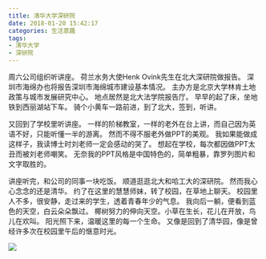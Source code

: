 ```yaml
---
title: 清华大学深研院
date: 2018-01-20 15:42:17
categories: 生活意趣
tags:
- 清华大学
- 深研院
---
```


周六公司组织听讲座。
荷兰水务大使Henk Ovink先生在北大深研院做报告。
深圳市海绵办也将报告深圳市海绵城市建设基本情况。
主办方是北京大学林肯土地政策与城市发展研究中心。
地点居然是北大法学院报告厅。
早早的起了床，坐地铁到西丽湖站下车。
骑个小黄车一路前进，到了北大，签到，听讲。



又回到了学校里听讲座。
一样的阶梯教室，一样的老外在台上讲，而自己因为英语不好，只能听懂一半的游离。
然而不得不服老外做PPT的美观。
我如果能做成这样子，我读博士时刘老师一定会感动的哭了。
想起在学校，每次都因做PPT太丑而被刘老师嘲笑。
无奈我的PPT风格是中国特色的，简单粗暴，靠罗列图片和文字取胜的。



讲座听完，和公司的同事一块吃饭。
顺道逛逛北大和哈工大的深研院。
然而我心心念念的还是清华。
约了在这里的慧慧师妹，转了校园，在草地上聊天。
校园里人不多，很安静，走过来的学生，透着青春年少的气息。
我向后一躺，便看到蓝色的天空，白云朵朵飘过。
椰树努力的伸向天空。小草在生长，花儿在开放，鸟儿在欢叫。
阳光照下来，温暖这里的每一个生命。
又像是回到了清华园，像是曾经许多次在校园里午后的惬意时光。

![](深研院)